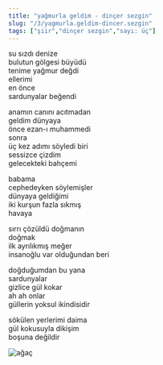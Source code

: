 ```yaml
---
title: "yağmurla geldim - dinçer sezgin"
slug: "/3/yagmurla.geldim-dincer.sezgin"
tags: ["şiir","dinçer sezgin","sayı: üç"]
--- 
```

su sızdı denize     
bulutun gölgesi büyüdü  
tenime yağmur değdi  
ellerimi  
en önce  
sardunyalar beğendi

anamın canını acıtmadan  
geldim dünyaya  
önce ezan-ı muhammedi  
sonra  
üç kez adımı söyledi biri  
sessizce çizdim  
gelecekteki bahçemi

babama  
cephedeyken söylemişler  
dünyaya geldiğimi  
iki kurşun fazla sıkmış  
havaya

sırrı çözüldü doğmanın  
doğmak  
ilk ayrılıkmış meğer  
insanoğlu var olduğundan beri

doğduğumdan bu yana  
sardunyalar  
gizlice gül kokar  
ah ah onlar  
güllerin yoksul ikindisidir

sökülen yerlerimi daima  
gül kokusuyla dikişim  
boşuna değildir


![ağaç](/img/ky03_05.jpg)
